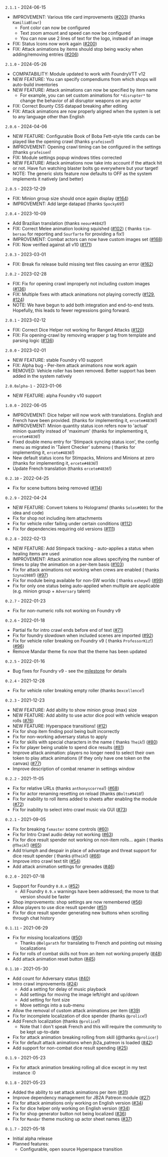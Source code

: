 `2.1.1` - 2024-06-15

-   IMPROVEMENT: Various title card improvements ([#203](https://github.com/wrycu/StarWarsFFG-Enhancements/issues/203)) (thanks `KamiliaBlow!`)
    -   Font color can now be configured
    -   Text zoom amount and speed can now be configured
    -   You can now use 2 lines of text for the logo, instead of an image
-   FIX: Status Icons now work again ([#200](https://github.com/wrycu/StarWarsFFG-Enhancements/issues/200))
-   FIX: Attack animations by items should stop being wacky when adding/removing entries ([#206](https://github.com/wrycu/StarWarsFFG-Enhancements/issues/206))

`2.1.0` - 2024-05-26

-   COMPATABILITY: Module updated to work with FoundryVTT v12
-   NEW FEATURE: You can specify compendiums from which shops will auto-build inventories
-   NEW FEATURE: Attack animations can now be specified by item name
    -   For example, you can set custom animations for `*disrupter*` to change the behavior of all disruptor weapons on any actor
-   FIX: Correct Bounty CSS datapad breaking after editing
-   FIX: Attack animations are now properly aligned when the system is set to any language other than English

`2.0.6` - 2024-04-06

-   NEW FEATURE: Configurable Book of Boba Fett-style title cards can be played like the opening crawl (thanks `grafeisen`!)
-   IMPROVEMENT: Opening crawl timing can be configured in the settings (thanks `grafeisen`!
-   FIX: Module settings popup windows titles corrected
-   NEW FEATURE: Attack animations now take into account if the attack hit or not. Have fun watching blaster bolts go
    everywhere but your target!
-   NOTE: The generic slots feature now defaults to OFF as the system implements it natively (and better)

`2.0.5` - 2023-12-29

-   FIX: Minion group size should once again
    display ([#164](https://github.com/wrycu/StarWarsFFG-Enhancements/issues/164))
-   IMPROVEMENT: Add large datapad (thanks `Spocky69`!)

`2.0.4` - 2023-10-09

-   Add Brazilian translation (thanks `neour#4842`!)
-   FIX: Correct Melee animation looking squished ([#102](https://github.com/wrycu/StarWarsFFG-Enhancements/issues/102)) (
    thanks `tim-bersau` for reporting and `SourTarte` for providing a fix!)
-   IMPROVEMENT: Combat actors can now have custom images
    set ([#168](https://github.com/wrycu/StarWarsFFG-Enhancements/issues/168))
-   FIX: Now verified against all v10 ([#171](https://github.com/wrycu/StarWarsFFG-Enhancements/issues/171))

`2.0.3` - 2023-03-01

-   FIX: Break fix release build missing test files causing an
    error ([#162](https://github.com/wrycu/StarWarsFFG-Enhancements/issues/162))

`2.0.2` - 2023-02-28

-   FIX: Fix for opening crawl improperly not including custom
    images ([#136](https://github.com/wrycu/StarWarsFFG-Enhancements/issues/136))
-   FIX: Multiple fixes with attack animations not playing
    correctly ([#129](https://github.com/wrycu/StarWarsFFG-Enhancements/issues/129), [#124](https://github.com/wrycu/StarWarsFFG-Enhancements/issues/124))
-   NOTE: We have begun to add both integration and end-to-end tests. Hopefully, this leads to fewer regressions going
    forward.

`2.0.1` - 2023-02-12

-   FIX: Correct Dice Helper not working for Ranged
    Attacks ([#120](https://github.com/wrycu/StarWarsFFG-Enhancements/issues/120))
-   FIX: Fix opening-crawl by removing wrapper p tag from template and parsing
    logic ([#136](https://github.com/wrycu/StarWarsFFG-Enhancements/issues/136))

`2.0.0` - 2023-02-01

-   NEW FEATURE: stable Foundry v10 support
-   FIX: Alpha bug - Per-item attack animations now work again
-   REMOVED: Vehicle roller has been removed. Better support has been added in the system natively

`2.0.0alpha-1` - 2023-01-06

-   NEW FEATURE: alpha Foundry v10 support

`1.0.0` - 2022-06-05

-   IMPROVEMENT: Dice helper will now work with translations. English and French have been provided. (thanks for
    implementing it, `ercete#4836`!)
-   IMPROVEMENT: Minion quantity status icon refers now to 'actual' minion quantity instead of 'maximum' (thanks for
    implementing it, `ercete#4836`!)
-   Fixed double menu entry for 'Stimpack syncing status icon', the config menu as migrated in 'Talent Checker' submenu (
    thanks for implementing it, `ercete#4836`!)
-   New default status icons for Stimpacks, Minions and Minions at zero (thanks for implementing it, `ercete#4836`!)
-   Update French translation (thanks `ercete#4836`!)

`0.2.10` - 2022-04-25

-   Fix for scene buttons being removed ([#114](https://github.com/wrycu/StarWarsFFG-Enhancements/issues/114))

`0.2.9` - 2022-04-24

-   NEW FEATURE: Convert tokens to Holograms! (thanks `Solos#0001` for the idea and code)
-   Fix for shop not including item attachments
-   Fix for vehicle roller failing under certain
    conditions ([#112](https://github.com/wrycu/StarWarsFFG-Enhancements/issues/112))
-   Fix for dependencies requiring old versions ([#111](https://github.com/wrycu/StarWarsFFG-Enhancements/issues/111))

`0.2.8` - 2022-02-13

-   NEW FEATURE: Add Stimpack tracking - auto-applies a status when healing items are used
-   IMPROVEMENT: Attack animation now allows specifying the number of times to play the animation on a per-item
    basis ([#103](https://github.com/wrycu/StarWarsFFG-Enhancements/issues/103))
-   Fix for attack animations not working when crews are enabled (
    thanks `Szyna1988`!) ([#97](https://github.com/wrycu/StarWarsFFG-Enhancements/issues/97))
-   Fix for module being available for non-SW worlds (
    thanks `esheyw`!) ([#99](https://github.com/wrycu/StarWarsFFG-Enhancements/issues/99))
-   Fix for only one status being auto-applied when multiple are applicable (e.g. minion group + `Adversary` talent)

`0.2.7` - 2022-01-23

-   Fix for non-numeric rolls not working on Foundry v9

`0.2.6` - 2022-01-18

-   Partial fix for intro crawl ends before end of
    text ([#71](https://github.com/wrycu/StarWarsFFG-Enhancements/issues/71))
-   Fix for foundry slowdown when included scenes are
    imported ([#92](https://github.com/wrycu/StarWarsFFG-Enhancements/issues/92))
-   Fix for vehicle roller breaking on Foundry v9 (
    thanks `ProfessorKiz`!) ([#96](https://github.com/wrycu/StarWarsFFG-Enhancements/issues/96))
-   Remove Mandar theme fix now that the theme has been updated

`0.2.5` - 2022-01-16

-   Bug fixes for Foundry v9 - see the [milestone](https://github.com/wrycu/StarWarsFFG-Enhancements/milestone/3?closed=1)
    for details

`0.2.4` - 2021-12-28

-   Fix for vehicle roller breaking empty roller (thanks `Dexcellence`!)

`0.2.3` - 2021-12-23

-   NEW FEATURE: Add ability to show minion group (max) size
-   NEW FEATURE: Add ability to use actor dice pool with vehicle weapon
    rolls ([#76](https://github.com/wrycu/StarWarsFFG-Enhancements/issues/76))
-   NEW FEATURE: Hyperspace transitions! ([#12](https://github.com/wrycu/StarWarsFFG-Enhancements/issues/12))
-   Fix for shop item finding pool being built incorrectly
-   Fix for non-working adversary status to apply
-   Fix for skills with special characters in the name (
    thanks `Theik`!) ([#80](https://github.com/wrycu/StarWarsFFG-Enhancements/issues/80))
-   Fix for player being unable to spend dice results ([#81](https://github.com/wrycu/StarWarsFFG-Enhancements/issues/81))
-   Improve attack animation: players no longer need to select their own token to play attack animations (if they only
    have one token on the canvas) ([#77](https://github.com/wrycu/StarWarsFFG-Enhancements/issues/77))
-   Improve description of combat renamer in settings window

`0.2.2` - 2021-11-05

-   Fix for relative URLs (thanks `anthonyscorrea`!) ([#68](https://github.com/wrycu/StarWarsFFG-Enhancements/issues/68))
-   Fix for actor renaming resetting on reload (thanks `@Bolts#9418`!)
-   Fix for inability to roll items added to sheets after enabling the
    module ([#72](https://github.com/wrycu/StarWarsFFG-Enhancements/issues/72))
-   Fix for inability to select intro crawl music via
    GUI ([#73](https://github.com/wrycu/StarWarsFFG-Enhancements/issues/73))

`0.2.1` - 2021-09-05

-   Fix for breaking `fxmaster` scene controls ([#60](https://github.com/wrycu/StarWarsFFG-Enhancements/issues/60))
-   Fix for Intro Crawl audio delay not working ([#63](https://github.com/wrycu/StarWarsFFG-Enhancements/issues/63))
-   Fix for dice result spender not working on non-item rolls... again (
    thanks `@Theik`!) ([#65](https://github.com/wrycu/StarWarsFFG-Enhancements/issues/65))
-   Add triumph and despair in place of advantage and threat support for dice result spender (
    thanks `@Theik`!) ([#66](https://github.com/wrycu/StarWarsFFG-Enhancements/issues/66))
-   Improve intro crawl text tilt ([#54](https://github.com/wrycu/StarWarsFFG-Enhancements/pull/54))
-   Add attack animation settings for grenades ([#46](https://github.com/wrycu/StarWarsFFG-Enhancements/issues/46))

`0.2.0` - 2021-07-18

-   Support for Foundry `0.8.x` ([#52](https://github.com/wrycu/StarWarsFFG-Enhancements/issues/52))
    -   All Foundry `0.9.x` warnings have been addressed; the move to that version should be faster
-   Shop improvements: shop settings are now
    remembered ([#56](https://github.com/wrycu/StarWarsFFG-Enhancements/issues/56))
-   Allow players to use dice result spender ([#51](https://github.com/wrycu/StarWarsFFG-Enhancements/issues/51))
-   Fix for dice result spender generating new buttons when scrolling through chat history

`0.1.11` - 2021-06-29

-   Fix for missing localizations ([#50](https://github.com/wrycu/StarWarsFFG-Enhancements/issues/50))
    -   Thanks `@Belgarath` for translating to French and pointing out missing localizations
-   Fix for rolls of combat skills not from an item not working
    properly ([#48](https://github.com/wrycu/StarWarsFFG-Enhancements/issues/48))
-   Add attack animation reset button ([#45](https://github.com/wrycu/StarWarsFFG-Enhancements/issues/45))

`0.1.10` - 2021-05-30

-   Add count for Adversary status ([#40](https://github.com/wrycu/StarWarsFFG-Enhancements/issues/40))
-   Intro crawl improvements ([#24](https://github.com/wrycu/StarWarsFFG-Enhancements/issues/24))
    -   Add a setting for delay of music playback
    -   Add settings for moving the image left/right and up/down
    -   Add setting for font size
    -   Move settings into a sub-menu
-   Allow the removal of custom attack animations per
    item ([#39](https://github.com/wrycu/StarWarsFFG-Enhancements/issues/39))
-   Fix for incomplete localization of dice spender (thanks `@prolice`!)
-   Add French localization (thanks `@prolice`!)
    -   Note that I don't speak French and this will require the community to be kept up-to-date
-   Fix for attack animation breaking rolling from skill (@thanks `@prolice!`)
-   Fix for default attack animations when jb2a_patreon is
    loaded ([#42](https://github.com/wrycu/StarWarsFFG-Enhancements/issues/42))
-   Add support for non-combat dice result spending ([#25](https://github.com/wrycu/StarWarsFFG-Enhancements/issues/25))

`0.1.9` - 2021-05-23

-   Fix for attack animation breaking rolling all dice except in my test instance :0

`0.1.8` - 2021-05-23

-   Added the ability to set attack animations per
    item ([#31](https://github.com/wrycu/StarWarsFFG-Enhancements/issues/31))
-   Improve dependency management for JB2A Patreon
    module ([#27](https://github.com/wrycu/StarWarsFFG-Enhancements/issues/27))
-   Fix for attack animations only working on English
    version ([#34](https://github.com/wrycu/StarWarsFFG-Enhancements/issues/34))
-   Fix for dice helper only working on English
    version ([#34](https://github.com/wrycu/StarWarsFFG-Enhancements/issues/34))
-   Fix for shop generator button not being localized ([#36](https://github.com/wrycu/StarWarsFFG-Enhancements/issues/36))
-   Fix for `Mandar` theme mucking up actor sheet
    names ([#37](https://github.com/wrycu/StarWarsFFG-Enhancements/issues/37))

`0.1.7` - 2021-05-18

-   Initial alpha release
-   Planned features:
    -   Configurable, open source Hyperspace transition
